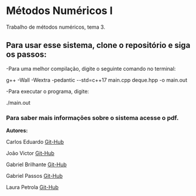# Métodos Numéricos I
Trabalho de métodos numéricos, tema 3.


## Para usar esse sistema, clone o repositório e siga os passos:

-Para uma melhor compilação, digite o seguinte comando no terminal:

  g++ -Wall -Wextra -pedantic --std=c++17 main.cpp deque.hpp -o main.out

-Para executar o programa, digite:

  ./main.out

### Para saber mais informações sobre o sistema acesse o pdf.


**Autores:**

Carlos Eduardo [Git-Hub](https://github.com/Cadusantos27)

João Victor  [Git-Hub](https://github.com/jva411)

Gabriel Brilhante [Git-Hub](https://github.com/brilhante14) 

Gabriel Passos [Git-Hub](https://github.com/GabrielPassos25)

Laura Petrola [Git-Hub](https://github.com/petrolau)
